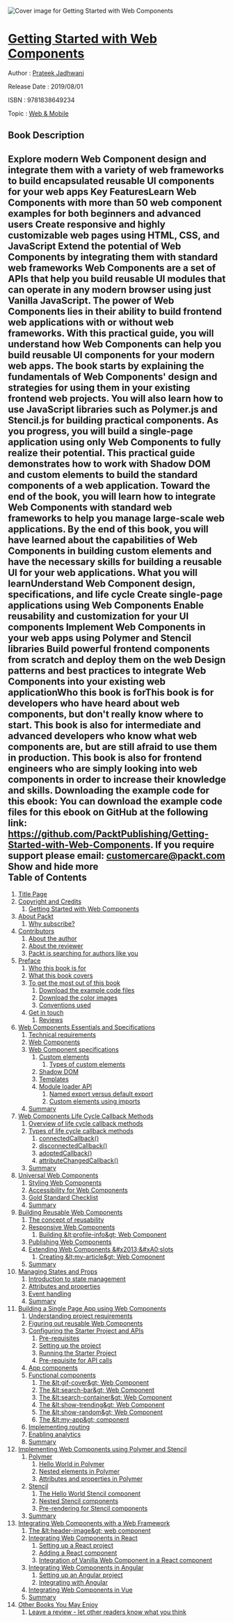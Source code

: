 ![Cover image for Getting Started with Web Components](https://imgdetail.ebookreading.net/cover/cover/20200215/EB9781838649234.jpg)

[Getting Started with Web Components](https://ebookreading.net/view/book/Getting+Started+with+Web+Components-EB9781838649234_1.html "Getting Started with Web Components")
====================================================================================================================

Author : [Prateek Jadhwani](https://ebookreading.net/search/author/Prateek+Jadhwani)

Release Date : 2019/08/01

ISBN : 9781838649234

Topic : [Web & Mobile](https://ebookreading.net/search/category/web-mobile)

Book Description
-----------------

 Explore modern Web Component design and integrate them with a variety of web frameworks to build encapsulated reusable UI components for your web apps
Key FeaturesLearn Web Components with more than 50 web component examples for both beginners and advanced users Create responsive and highly customizable web pages using HTML, CSS, and JavaScript Extend the potential of Web Components by integrating them with standard web frameworks Web Components are a set of APIs that help you build reusable UI modules that can operate in any modern browser using just Vanilla JavaScript. The power of Web Components lies in their ability to build frontend web applications with or without web frameworks. 
With this practical guide, you will understand how Web Components can help you build reusable UI components for your modern web apps. The book starts by explaining the fundamentals of Web Components' design and strategies for using them in your existing frontend web projects. You will also learn how to use JavaScript libraries such as Polymer.js and Stencil.js for building practical components. As you progress, you will build a single-page application using only Web Components to fully realize their potential. This practical guide demonstrates how to work with Shadow DOM and custom elements to build the standard components of a web application. Toward the end of the book, you will learn how to integrate Web Components with standard web frameworks to help you manage large-scale web applications. 
By the end of this book, you will have learned about the capabilities of Web Components in building custom elements and have the necessary skills for building a reusable UI for your web applications.
What you will learnUnderstand Web Component design, specifications, and life cycle Create single-page applications using Web Components Enable reusability and customization for your UI components Implement Web Components in your web apps using Polymer and Stencil libraries Build powerful frontend components from scratch and deploy them on the web Design patterns and best practices to integrate Web Components into your existing web applicationWho this book is forThis book is for developers who have heard about web components, but don't really know where to start. This book is also for intermediate and advanced developers who know what web components are, but are still afraid to use them in production. This book is also for frontend engineers who are simply looking into web components in order to increase their knowledge and skills.
Downloading the example code for this ebook: You can download the example code files for this ebook on GitHub at the following link: https://github.com/PacktPublishing/Getting-Started-with-Web-Components. If you require support please email: customercare@packt.com
        Show and hide more                
Table of Contents
-----------------

1. [Title Page](https://ebookreading.net/view/book/Getting+Started+with+Web+Components-EB9781838649234_2.html)
1. [Copyright and Credits](https://ebookreading.net/view/book/Getting+Started+with+Web+Components-EB9781838649234_3.html)
    1. [Getting Started with Web Components](https://ebookreading.net/view/book/Getting+Started+with+Web+Components-EB9781838649234_4.html)
1. [About Packt](https://ebookreading.net/view/book/Getting+Started+with+Web+Components-EB9781838649234_5.html)
    1. [Why subscribe?](https://ebookreading.net/view/book/Getting+Started+with+Web+Components-EB9781838649234_6.html)
1. [Contributors](https://ebookreading.net/view/book/Getting+Started+with+Web+Components-EB9781838649234_7.html)
    1. [About the author](https://ebookreading.net/view/book/Getting+Started+with+Web+Components-EB9781838649234_8.html)
    1. [About the reviewer](https://ebookreading.net/view/book/Getting+Started+with+Web+Components-EB9781838649234_9.html)
    1. [Packt is searching for authors like you](https://ebookreading.net/view/book/Getting+Started+with+Web+Components-EB9781838649234_10.html)
1. [Preface](https://ebookreading.net/view/book/Getting+Started+with+Web+Components-EB9781838649234_12.html)
    1. [Who this book is for](https://ebookreading.net/view/book/Getting+Started+with+Web+Components-EB9781838649234_13.html)
    1. [What this book covers](https://ebookreading.net/view/book/Getting+Started+with+Web+Components-EB9781838649234_14.html)
    1. [To get the most out of this book](https://ebookreading.net/view/book/Getting+Started+with+Web+Components-EB9781838649234_15.html)
        1. [Download the example code files](https://ebookreading.net/view/book/Getting+Started+with+Web+Components-EB9781838649234_16.html)
        1. [Download the color images](https://ebookreading.net/view/book/Getting+Started+with+Web+Components-EB9781838649234_17.html)
        1. [Conventions used](https://ebookreading.net/view/book/Getting+Started+with+Web+Components-EB9781838649234_18.html)
    1. [Get in touch](https://ebookreading.net/view/book/Getting+Started+with+Web+Components-EB9781838649234_19.html)
        1. [Reviews](https://ebookreading.net/view/book/Getting+Started+with+Web+Components-EB9781838649234_20.html)
1. [Web Components Essentials and Specifications](https://ebookreading.net/view/book/Getting+Started+with+Web+Components-EB9781838649234_21.html)
    1. [Technical requirements](https://ebookreading.net/view/book/Getting+Started+with+Web+Components-EB9781838649234_22.html)
    1. [Web Components](https://ebookreading.net/view/book/Getting+Started+with+Web+Components-EB9781838649234_23.html)
    1. [Web Component specifications](https://ebookreading.net/view/book/Getting+Started+with+Web+Components-EB9781838649234_24.html)
        1. [Custom elements](https://ebookreading.net/view/book/Getting+Started+with+Web+Components-EB9781838649234_25.html)
            1. [Types of custom elements](https://ebookreading.net/view/book/Getting+Started+with+Web+Components-EB9781838649234_26.html)
        1. [Shadow DOM](https://ebookreading.net/view/book/Getting+Started+with+Web+Components-EB9781838649234_27.html)
        1. [Templates](https://ebookreading.net/view/book/Getting+Started+with+Web+Components-EB9781838649234_28.html)
        1. [Module loader API](https://ebookreading.net/view/book/Getting+Started+with+Web+Components-EB9781838649234_29.html)
            1. [Named export versus default export](https://ebookreading.net/view/book/Getting+Started+with+Web+Components-EB9781838649234_30.html)
            1. [Custom elements using imports](https://ebookreading.net/view/book/Getting+Started+with+Web+Components-EB9781838649234_31.html)
    1. [Summary](https://ebookreading.net/view/book/Getting+Started+with+Web+Components-EB9781838649234_32.html)
1. [Web Components Life Cycle Callback Methods](https://ebookreading.net/view/book/Getting+Started+with+Web+Components-EB9781838649234_33.html)
    1. [Overview of life cycle callback methods](https://ebookreading.net/view/book/Getting+Started+with+Web+Components-EB9781838649234_34.html)
    1. [Types of life cycle callback methods](https://ebookreading.net/view/book/Getting+Started+with+Web+Components-EB9781838649234_35.html)
        1. [connectedCallback()](https://ebookreading.net/view/book/Getting+Started+with+Web+Components-EB9781838649234_36.html)
        1. [disconnectedCallback()](https://ebookreading.net/view/book/Getting+Started+with+Web+Components-EB9781838649234_37.html)
        1. [adoptedCallback()](https://ebookreading.net/view/book/Getting+Started+with+Web+Components-EB9781838649234_38.html)
        1. [attributeChangedCallback()](https://ebookreading.net/view/book/Getting+Started+with+Web+Components-EB9781838649234_39.html)
    1. [Summary](https://ebookreading.net/view/book/Getting+Started+with+Web+Components-EB9781838649234_40.html)
1. [Universal Web Components](https://ebookreading.net/view/book/Getting+Started+with+Web+Components-EB9781838649234_41.html)
    1. [Styling Web Components](https://ebookreading.net/view/book/Getting+Started+with+Web+Components-EB9781838649234_42.html)
    1. [Accessibility for Web Components](https://ebookreading.net/view/book/Getting+Started+with+Web+Components-EB9781838649234_43.html)
    1. [Gold Standard Checklist](https://ebookreading.net/view/book/Getting+Started+with+Web+Components-EB9781838649234_44.html)
    1. [Summary](https://ebookreading.net/view/book/Getting+Started+with+Web+Components-EB9781838649234_45.html)
1. [Building Reusable Web Components](https://ebookreading.net/view/book/Getting+Started+with+Web+Components-EB9781838649234_46.html)
    1. [The concept of reusability](https://ebookreading.net/view/book/Getting+Started+with+Web+Components-EB9781838649234_47.html)
    1. [Responsive Web Components](https://ebookreading.net/view/book/Getting+Started+with+Web+Components-EB9781838649234_48.html)
        1. [Building &amp;lt;profile-info&amp;gt; Web Component](https://ebookreading.net/view/book/Getting+Started+with+Web+Components-EB9781838649234_49.html)
    1. [Publishing Web Components](https://ebookreading.net/view/book/Getting+Started+with+Web+Components-EB9781838649234_50.html)
    1. [Extending Web Components &amp;#x2013;&amp;#xA0;slots](https://ebookreading.net/view/book/Getting+Started+with+Web+Components-EB9781838649234_51.html)
        1. [Creating &amp;lt;my-article&amp;gt; Web Component](https://ebookreading.net/view/book/Getting+Started+with+Web+Components-EB9781838649234_52.html)
    1. [Summary](https://ebookreading.net/view/book/Getting+Started+with+Web+Components-EB9781838649234_53.html)
1. [Managing States and Props](https://ebookreading.net/view/book/Getting+Started+with+Web+Components-EB9781838649234_54.html)
    1. [Introduction to state management](https://ebookreading.net/view/book/Getting+Started+with+Web+Components-EB9781838649234_55.html)
    1. [Attributes and properties](https://ebookreading.net/view/book/Getting+Started+with+Web+Components-EB9781838649234_56.html)
    1. [Event handling](https://ebookreading.net/view/book/Getting+Started+with+Web+Components-EB9781838649234_57.html)
    1. [Summary](https://ebookreading.net/view/book/Getting+Started+with+Web+Components-EB9781838649234_58.html)
1. [Building a Single Page App using Web Components](https://ebookreading.net/view/book/Getting+Started+with+Web+Components-EB9781838649234_59.html)
    1. [Understanding project requirements](https://ebookreading.net/view/book/Getting+Started+with+Web+Components-EB9781838649234_60.html)
    1. [Figuring out reusable Web Components](https://ebookreading.net/view/book/Getting+Started+with+Web+Components-EB9781838649234_61.html)
    1. [Configuring the Starter Project and APIs](https://ebookreading.net/view/book/Getting+Started+with+Web+Components-EB9781838649234_62.html)
        1. [Pre-requisites](https://ebookreading.net/view/book/Getting+Started+with+Web+Components-EB9781838649234_63.html)
        1. [Setting up the project](https://ebookreading.net/view/book/Getting+Started+with+Web+Components-EB9781838649234_64.html)
        1. [Running the Starter Project](https://ebookreading.net/view/book/Getting+Started+with+Web+Components-EB9781838649234_65.html)
        1. [Pre-requisite for API calls](https://ebookreading.net/view/book/Getting+Started+with+Web+Components-EB9781838649234_66.html)
    1. [App components](https://ebookreading.net/view/book/Getting+Started+with+Web+Components-EB9781838649234_67.html)
    1. [Functional components](https://ebookreading.net/view/book/Getting+Started+with+Web+Components-EB9781838649234_68.html)
        1. [The &amp;lt;gif-cover&amp;gt; Web Component](https://ebookreading.net/view/book/Getting+Started+with+Web+Components-EB9781838649234_69.html)
        1. [The &amp;lt;search-bar&amp;gt; Web Component](https://ebookreading.net/view/book/Getting+Started+with+Web+Components-EB9781838649234_70.html)
        1. [The &amp;lt;search-container&amp;gt; Web Component](https://ebookreading.net/view/book/Getting+Started+with+Web+Components-EB9781838649234_71.html)
        1. [The &amp;lt;show-trending&amp;gt; Web Component](https://ebookreading.net/view/book/Getting+Started+with+Web+Components-EB9781838649234_72.html)
        1. [The &amp;lt;show-random&amp;gt; Web Component](https://ebookreading.net/view/book/Getting+Started+with+Web+Components-EB9781838649234_73.html)
        1. [The &amp;lt;my-app&amp;gt; component](https://ebookreading.net/view/book/Getting+Started+with+Web+Components-EB9781838649234_74.html)
    1. [Implementing routing](https://ebookreading.net/view/book/Getting+Started+with+Web+Components-EB9781838649234_75.html)
    1. [Enabling analytics](https://ebookreading.net/view/book/Getting+Started+with+Web+Components-EB9781838649234_76.html)
    1. [Summary](https://ebookreading.net/view/book/Getting+Started+with+Web+Components-EB9781838649234_77.html)
1. [Implementing Web Components using Polymer and Stencil](https://ebookreading.net/view/book/Getting+Started+with+Web+Components-EB9781838649234_78.html)
    1. [Polymer](https://ebookreading.net/view/book/Getting+Started+with+Web+Components-EB9781838649234_79.html)
        1. [Hello World in Polymer](https://ebookreading.net/view/book/Getting+Started+with+Web+Components-EB9781838649234_80.html)
        1. [Nested elements in Polymer](https://ebookreading.net/view/book/Getting+Started+with+Web+Components-EB9781838649234_81.html)
        1. [Attributes and properties in Polymer](https://ebookreading.net/view/book/Getting+Started+with+Web+Components-EB9781838649234_82.html)
    1. [Stencil](https://ebookreading.net/view/book/Getting+Started+with+Web+Components-EB9781838649234_83.html)
        1. [The Hello World Stencil component](https://ebookreading.net/view/book/Getting+Started+with+Web+Components-EB9781838649234_84.html)
        1. [Nested Stencil components](https://ebookreading.net/view/book/Getting+Started+with+Web+Components-EB9781838649234_85.html)
        1. [Pre-rendering for Stencil components](https://ebookreading.net/view/book/Getting+Started+with+Web+Components-EB9781838649234_86.html)
    1. [Summary](https://ebookreading.net/view/book/Getting+Started+with+Web+Components-EB9781838649234_87.html)
1. [Integrating Web Components with a Web Framework](https://ebookreading.net/view/book/Getting+Started+with+Web+Components-EB9781838649234_88.html)
    1. [The &amp;lt;header-image&amp;gt; web component](https://ebookreading.net/view/book/Getting+Started+with+Web+Components-EB9781838649234_89.html)
    1. [Integrating Web Components in React](https://ebookreading.net/view/book/Getting+Started+with+Web+Components-EB9781838649234_90.html)
        1. [Setting up a React project](https://ebookreading.net/view/book/Getting+Started+with+Web+Components-EB9781838649234_91.html)
        1. [Adding a React component](https://ebookreading.net/view/book/Getting+Started+with+Web+Components-EB9781838649234_92.html)
        1. [Integration of Vanilla Web Component in a React component](https://ebookreading.net/view/book/Getting+Started+with+Web+Components-EB9781838649234_93.html)
    1. [Integrating Web Components in Angular](https://ebookreading.net/view/book/Getting+Started+with+Web+Components-EB9781838649234_94.html)
        1. [Setting up an Angular project](https://ebookreading.net/view/book/Getting+Started+with+Web+Components-EB9781838649234_95.html)
        1. [Integrating with Angular](https://ebookreading.net/view/book/Getting+Started+with+Web+Components-EB9781838649234_96.html)
    1. [Integrating Web Components in Vue](https://ebookreading.net/view/book/Getting+Started+with+Web+Components-EB9781838649234_97.html)
    1. [Summary](https://ebookreading.net/view/book/Getting+Started+with+Web+Components-EB9781838649234_98.html)
1. [Other Books You May Enjoy](https://ebookreading.net/view/book/Getting+Started+with+Web+Components-EB9781838649234_99.html)
    1. [Leave a review - let other readers know what you think](https://ebookreading.net/view/book/Getting+Started+with+Web+Components-EB9781838649234_100.html)
